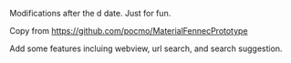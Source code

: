 Modifications after the d date. Just for fun.

Copy from
https://github.com/pocmo/MaterialFennecPrototype

Add some features incluing webview, url search, and search suggestion.
